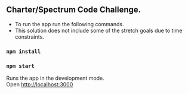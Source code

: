 ## Charter/Spectrum Code Challenge.

- To run the app run the following commands. 
- This solution does not include some of the stretch goals due to time constraints.

### `npm install`

### `npm start`

Runs the app in the development mode.\
Open [http://localhost:3000](http://localhost:3000)
